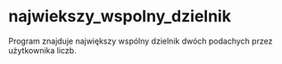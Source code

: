 # najwiekszy_wspolny_dzielnik
Program znajduje największy wspólny dzielnik dwóch podachych przez użytkownika liczb.
